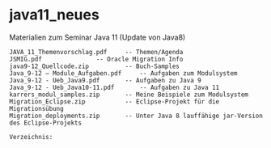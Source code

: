 # java11_neues
Materialien zum Seminar Java 11 (Update von Java8)

	JAVA_11_Themenvorschlag.pdf		-- Themen/Agenda
	JSMIG.pdf				-- Oracle Migration Info
	java9-12_Quellcode.zip    		-- Buch-Samples
	Java_9-12 – Module_Aufgaben.pdf		-- Aufgaben zum Modulsystem
	Java_9-12 - Ueb_Java9.pdf		-- Aufgaben zu Java 9
	Java_9-12 - Ueb_Java10-11.pdf		-- Aufgaben zu Java 11
	karrers_modul_samples.zip 		-- Meine Beispiele zum Modulsystem
	Migration_Eclipse.zip			-- Eclipse-Projekt für die Migrationsübung
	Migration_deployments.zip		-- Unter Java 8 lauffähige jar-Version des Eclipse-Projekts
	
	Verzeichnis: 
	


	

